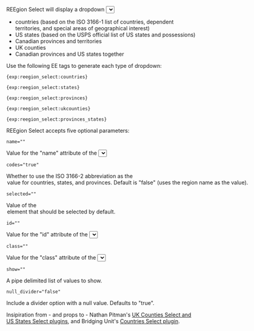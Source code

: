 REEgion Select will display a dropdown <select> list of:

- countries (based on the ISO 3166-1 list of countries, dependent territories, and special areas of geographical interest)
- US states (based on the USPS official list of US states and possessions)
- Canadian provinces and territories
- UK counties
- Canadian provinces and US states together

Use the following EE tags to generate each type of dropdown:

`{exp:reegion_select:countries}`

`{exp:reegion_select:states}`

`{exp:reegion_select:provinces}`

`{exp:reegion_select:ukcounties}`

`{exp:reegion_select:provinces_states}`

REEgion Select accepts five optional parameters:

`name=""`

Value for the "name" attribute of the <select> menu. Defaults: "country", "state", "province", "county", "province_state".

`codes="true"`

Whether to use the ISO 3166-2 abbreviation as the <option> value for countries, states, and provinces.  Default is "false" (uses the region name as the value).

`selected=""`

Value of the <option> element that should be selected by default.

`id=""`

Value for the "id" attribute of the <select> menu.

`class=""`

Value for the "class" attribute of the <select> menu.

`show=""`

A pipe delimited list of values to show.

`null_divider="false"`

Include a divider option with a null value. Defaults to "true". 

Insipiration from - and props to - Nathan Pitman's [UK Counties Select and US States Select plugins](http://expressionengine.com/forums/viewthread/94799/), and Bridging Unit's [Countries Select plugin](http://expressionengine.com/forums/viewthread/106803/).